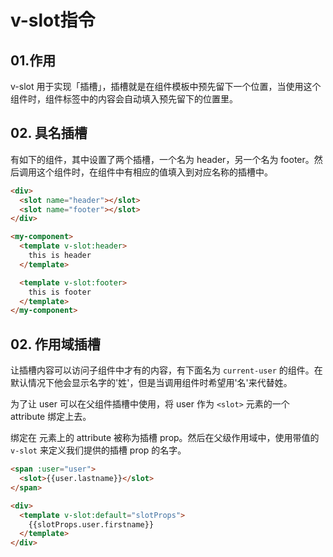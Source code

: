 # v-slot指令


## 01.作用
v-slot 用于实现「插槽」，插槽就是在组件模板中预先留下一个位置，当使用这个组件时，组件标签中的内容会自动填入预先留下的位置里。


## 02. 具名插槽
有如下的组件，其中设置了两个插槽，一个名为 header，另一个名为 footer。然后调用这个组件时，在组件中有相应的值填入到对应名称的插槽中。
```html
<div>
  <slot name="header"></slot>
  <slot name="footer"></slot>
</div>
```
```html
<my-component>
  <template v-slot:header>
    this is header
  </template>

  <template v-slot:footer>
    this is footer
  </template>
</my-component>
```


## 02. 作用域插槽
让插槽内容可以访问子组件中才有的内容，有下面名为 `current-user` 的组件。在默认情况下他会显示名字的'姓'，但是当调用组件时希望用'名'来代替姓。

为了让 user 可以在父组件插槽中使用，将 user 作为 `<slot>` 元素的一个 attribute 绑定上去。

绑定在 <slot> 元素上的 attribute 被称为插槽 prop。然后在父级作用域中，使用带值的 `v-slot` 来定义我们提供的插槽 prop 的名字。
```html
<span :user="user">
  <slot>{{user.lastname}}</slot>
</span>
```
```html
<div>
  <template v-slot:default="slotProps">
    {{slotProps.user.firstname}}
  </template>
</div>
```